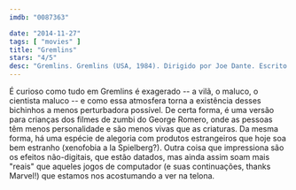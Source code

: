 ```yaml
---
imdb: "0087363"

date: "2014-11-27"
tags: [ "movies" ]
title: "Gremlins"
stars: "4/5"
desc: "Gremlins. Gremlins (USA, 1984). Dirigido por Joe Dante. Escrito por Chris Columbus. Com Hoyt Axton, John Louie, Keye Luke, Don Steele, Susan Burgess, Scott Brady, Arnie Moore, Corey Feldman, Harry Carey Jr.."
---
```

É curioso como tudo em Gremlins é exagerado -- a vilã, o maluco, o cientista maluco -- e como essa atmosfera torna a existência desses bichinhos a menos perturbadora possível. De certa forma, é uma versão para crianças dos filmes de zumbi do George Romero, onde as pessoas têm menos personalidade e são menos vivas que as criaturas. Da mesma forma, há uma espécie de alegoria com produtos estrangeiros que hoje soa bem estranho (xenofobia a la Spielberg?). Outra coisa que impressiona são os efeitos não-digitais, que estão datados, mas ainda assim soam mais "reais" que aqueles jogos de computador (e suas continuações, thanks Marvel!) que estamos nos acostumando a ver na telona.
